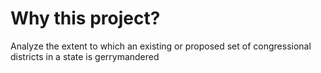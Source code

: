 # Why this project?
Analyze the extent to which an existing or proposed set of congressional
districts in a state is gerrymandered



